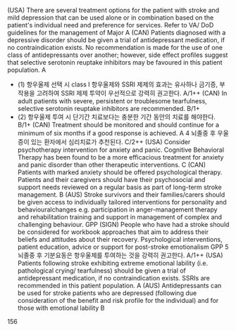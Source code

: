 (USA) There are several treatment options for the patient with stroke and mild depression that can be used alone or in combination based on the patient's individual need and preference for services. Refer to VA/ DoD guidelines for the management of Major A
(CAN) Patients diagnosed with a depressive disorder should be given a trial of antidepressant medication, if no contraindication exists. No recommendation is made for the use of one class of antidepressants over another; however, side effect profiles suggest that selective serotonin reuptake inhibitors may be favoured in this patient population. A
- (1) 항우울제 선택 시 class I 항우울제와 SSRI 제제의 효과는 유사하나 금기증, 부작용을 고려하여 SSRI 제제 투약이 우선적으로 강력히 권고한다. A/1++
    (CAN) In adult patients with severe, persistent or troublesome tearfulness, selective serotonin reuptake inhibitors are recommended. B/1+
- (2) 항우울제 투여 시 단기간 치료보다는 충분한 기간 동안의 치료를 해야한다. B/1+
    (CAN) Treatment should be monitored and should continue for a minimum of six months if a good response is achieved. A
4 뇌졸중 후 우울증이 있는 환자에서 심리치료가 추천된다. C/2++
    (USA) Consider psychotherapy intervention for anxiety and panic. Cognitive Behavioral Therapy has been found to be a more efficacious treatment for anxiety and panic disorder than other therapeutic interventions. C
    (CAN) Patients with marked anxiety should be offered psychological therapy. Patients and their caregivers should have their psychosocial and support needs reviewed on a regular basis as part of long-term stroke management. B
    (AUS) Stroke survivors and their families/carers should be given access to individually tailored interventions for personality and behaviouralchanges e.g. participation in anger-management therapy and rehabilitation training and support in management of complex and challenging behaviour. GPP
    (SIGN) People who have had a stroke should be considered for workbook approaches that aim to address their beliefs and attitudes about their recovery. Psychological interventions, patient education, advice or support for post-stroke emotionalism GPP
5 뇌졸중 후 기분요동은 항우울제를 투여하는 것을 강력히 권고한다. A/1++
    (USA) Patients following stroke exhibiting extreme emotional lability (i.e. pathological crying/ tearfulness) should be given a trial of antidepressant medication, if no contraindication exists. SSRIs are recommended in this patient population. A
    (AUS) Antidepressants can be used for stroke patients who are depressed (following due consideration of the benefit and risk profile for the individual) and for those with emotional lability B

<PAGE>156
